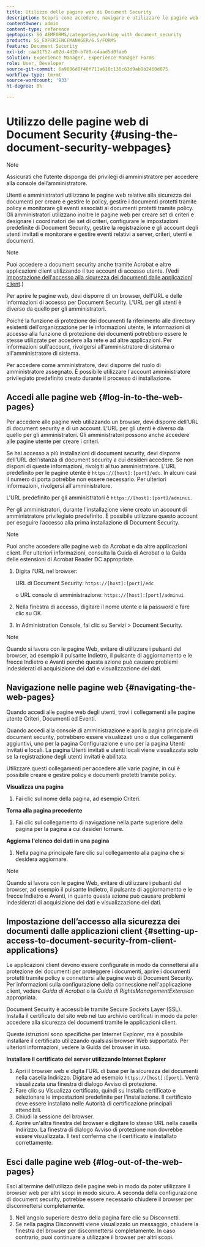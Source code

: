 ```yaml
---
title: Utilizzo delle pagine web di Document Security
description: Scopri come accedere, navigare e utilizzare le pagine web di document security.
contentOwner: admin
content-type: reference
geptopics: SG_AEMFORMS/categories/working_with_document_security
products: SG_EXPERIENCEMANAGER/6.5/FORMS
feature: Document Security
exl-id: caa31752-a02d-4d20-b7d9-c4aad5d0fae6
solution: Experience Manager, Experience Manager Forms
role: User, Developer
source-git-commit: 6a9806d8f40f711a610c130c63d9ab9b2460d075
workflow-type: tm+mt
source-wordcount: '933'
ht-degree: 0%

---
```


# Utilizzo delle pagine web di Document Security {#using-the-document-security-webpages}

>[!NOTE]
> 
> Assicurati che l’utente disponga dei privilegi di amministratore per accedere alla console dell’amministratore.

Utenti e amministratori utilizzano le pagine web relative alla sicurezza dei documenti per creare e gestire le policy, gestire i documenti protetti tramite policy e monitorare gli eventi associati ai documenti protetti tramite policy. Gli amministratori utilizzano inoltre le pagine web per creare set di criteri e designare i coordinatori dei set di criteri, configurare le impostazioni predefinite di Document Security, gestire la registrazione e gli account degli utenti invitati e monitorare e gestire eventi relativi a server, criteri, utenti e documenti.

>[!NOTE]
>
>Puoi accedere a document security anche tramite Acrobat e altre applicazioni client utilizzando il tuo account di accesso utente. (Vedi [Impostazione dell&#39;accesso alla sicurezza dei documenti dalle applicazioni client](using-document-security-web-pages.md#setting-up-access-to-document-security-from-client-applications).)

Per aprire le pagine web, devi disporre di un browser, dell’URL e delle informazioni di accesso per Document Security. L’URL per gli utenti è diverso da quello per gli amministratori.

Poiché la funzione di protezione dei documenti fa riferimento alle directory esistenti dell’organizzazione per le informazioni utente, le informazioni di accesso alla funzione di protezione dei documenti potrebbero essere le stesse utilizzate per accedere alla rete e ad altre applicazioni. Per informazioni sull&#39;account, rivolgersi all&#39;amministratore di sistema o all&#39;amministratore di sistema.

Per accedere come amministratore, devi disporre del ruolo di amministratore assegnato. È possibile utilizzare l&#39;account amministratore privilegiato predefinito creato durante il processo di installazione.

## Accedi alle pagine web {#log-in-to-the-web-pages}

Per accedere alle pagine web utilizzando un browser, devi disporre dell’URL di document security e di un account. L’URL per gli utenti è diverso da quello per gli amministratori. Gli amministratori possono anche accedere alle pagine utente per creare i criteri.

Se hai accesso a più installazioni di document security, devi disporre dell’URL dell’istanza di document security a cui desideri accedere. Se non disponi di queste informazioni, rivolgiti al tuo amministratore. L&#39;URL predefinito per le pagine utente è `https://[host]:[port]/edc`. In alcuni casi il numero di porta potrebbe non essere necessario. Per ulteriori informazioni, rivolgersi all&#39;amministratore.

L&#39;URL predefinito per gli amministratori è `https://[host]:[port]/adminui`.

Per gli amministratori, durante l&#39;installazione viene creato un account di amministratore privilegiato predefinito. È possibile utilizzare questo account per eseguire l’accesso alla prima installazione di Document Security.

>[!NOTE]
>
>Puoi anche accedere alle pagine web da Acrobat e da altre applicazioni client. Per ulteriori informazioni, consulta la Guida di Acrobat o la Guida delle estensioni di Acrobat Reader DC appropriate.

1. Digita l’URL nel browser:

   URL di Document Security: `https://[host]:[port]/edc`

   o URL console di amministrazione: `https://[host]:[port]/adminui`

1. Nella finestra di accesso, digitare il nome utente e la password e fare clic su OK.
1. In Administration Console, fai clic su Servizi > Document Security.

>[!NOTE]
>
>Quando si lavora con le pagine Web, evitare di utilizzare i pulsanti del browser, ad esempio il pulsante Indietro, il pulsante di aggiornamento e le frecce Indietro e Avanti perché questa azione può causare problemi indesiderati di acquisizione dei dati e visualizzazione dei dati.

## Navigazione nelle pagine web {#navigating-the-web-pages}

Quando accedi alle pagine web degli utenti, trovi i collegamenti alle pagine utente Criteri, Documenti ed Eventi.

Quando accedi alla console di amministrazione e apri la pagina principale di document security, potrebbero essere visualizzati uno o due collegamenti aggiuntivi, uno per la pagina Configurazione e uno per la pagina Utenti invitati e locali. La pagina Utenti invitati e utenti locali viene visualizzata solo se la registrazione degli utenti invitati è abilitata.

Utilizzare questi collegamenti per accedere alle varie pagine, in cui è possibile creare e gestire policy e documenti protetti tramite policy.

**Visualizza una pagina**

1. Fai clic sul nome della pagina, ad esempio Criteri.

**Torna alla pagina precedente**

1. Fai clic sul collegamento di navigazione nella parte superiore della pagina per la pagina a cui desideri tornare.

**Aggiorna l&#39;elenco dei dati in una pagina**

1. Nella pagina principale fare clic sul collegamento alla pagina che si desidera aggiornare.

>[!NOTE]
>
>Quando si lavora con le pagine Web, evitare di utilizzare i pulsanti del browser, ad esempio il pulsante Indietro, il pulsante di aggiornamento e le frecce Indietro e Avanti, in quanto questa azione può causare problemi indesiderati di acquisizione dei dati e visualizzazione dei dati.

## Impostazione dell’accesso alla sicurezza dei documenti dalle applicazioni client {#setting-up-access-to-document-security-from-client-applications}

Le applicazioni client devono essere configurate in modo da connettersi alla protezione dei documenti per proteggere i documenti, aprire i documenti protetti tramite policy e connettersi alle pagine web di Document Security. Per informazioni sulla configurazione della connessione nell&#39;applicazione client, vedere *Guida di Acrobat* o la *Guida di RightsManagementExtension* appropriata.

Document Security è accessibile tramite Secure Sockets Layer (SSL). Installa il certificato del sito web nel tuo archivio certificati in modo da poter accedere alla sicurezza dei documenti tramite le applicazioni client.

<!-- Fix broken link See Configuring SSL for information on SSL.-->

Queste istruzioni sono specifiche per Internet Explorer, ma è possibile installare il certificato utilizzando qualsiasi browser Web supportato. Per ulteriori informazioni, vedere la Guida del browser in uso.

**Installare il certificato del server utilizzando Internet Explorer**

1. Apri il browser web e digita l’URL di base per la sicurezza dei documenti nella casella Indirizzo. Digitare ad esempio `https://[host]:[port]`. Verrà visualizzata una finestra di dialogo Avviso di protezione.
1. Fare clic su Visualizza certificato, quindi su Installa certificato e selezionare le impostazioni predefinite per l&#39;installazione. Il certificato deve essere installato nelle Autorità di certificazione principali attendibili.
1. Chiudi la sessione del browser.
1. Aprire un&#39;altra finestra del browser e digitare lo stesso URL nella casella Indirizzo. La finestra di dialogo Avviso di protezione non dovrebbe essere visualizzata. Il test conferma che il certificato è installato correttamente.

## Esci dalle pagine web {#log-out-of-the-web-pages}

Esci al termine dell’utilizzo delle pagine web in modo da poter utilizzare il browser web per altri scopi in modo sicuro. A seconda della configurazione di document security, potrebbe essere necessario chiudere il browser per disconnettersi completamente.

1. Nell&#39;angolo superiore destro della pagina fare clic su Disconnetti.
1. Se nella pagina Disconnetti viene visualizzato un messaggio, chiudere la finestra del browser per disconnettersi completamente. In caso contrario, puoi continuare a utilizzare il browser per altri scopi.
